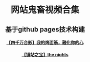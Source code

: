 <html>
 <head>
  </head>
    <body>
      <div style="width:100%;margin:0 auto">
        <p><h1><center>网站鬼畜视频合集</center></h1></p>
     <p><h2><center>基于github pages技术构建</center></h2>
     <h4><center><a href="4.html“>【哲学】waiting for love</a></center></h4>
      <h4><center><a href="5.html“>【四千万合影】我的烤面筋，融化你的心</a></center></h4>
     <h4><center><a href="6.html“>【镇站之宝】跟我走吧别害怕</a></center></h4>
      <h4><center><a href="7.html“>【镇站之宝】the nights</a></center></h4>
       </div>
   </body>
</html>

       
